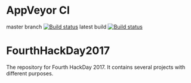 # AppVeyor CI
master branch [![Build status](https://ci.appveyor.com/api/projects/status/ale8pblk4jrh3n3g/branch/master?svg=true)](https://ci.appveyor.com/project/xtrmstep/fourthhackday2017/branch/master)
latest build [![Build status](https://ci.appveyor.com/api/projects/status/ale8pblk4jrh3n3g?svg=true)](https://ci.appveyor.com/project/xtrmstep/fourthhackday2017)

# FourthHackDay2017
The repository for Fourth HackDay 2017. It contains several projects with different purposes.
